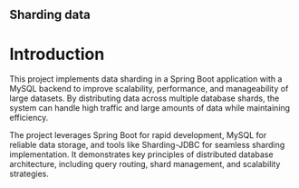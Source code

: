 ## Sharding data 
# Introduction
This project implements data sharding in a Spring Boot application with a MySQL backend to improve scalability, performance, and manageability of large datasets. By distributing data across multiple database shards, the system can handle high traffic and large amounts of data while maintaining efficiency.

The project leverages Spring Boot for rapid development, MySQL for reliable data storage, and tools like Sharding-JDBC for seamless sharding implementation. It demonstrates key principles of distributed database architecture, including query routing, shard management, and scalability strategies.
